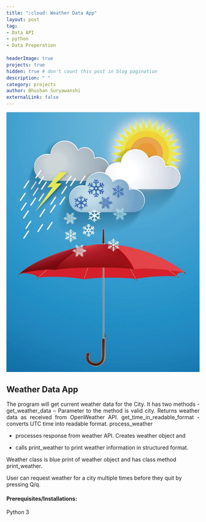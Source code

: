 ```yaml
---
title: ":cloud: Weather Data App"
layout: post
tag: 
- Data API 
- python
- Data Preperation

headerImage: true
projects: true
hidden: true # don't count this post in blog pagination
description: " "
category: projects
author: Bhushan Suryawanshi 
externalLink: false
---
```


![Screenshot](/assets/images/weather.jpg)

## Weather Data App
<p align='justify'>
The program will get current weather data for the City.
It has two methods -
get_weather_data – Parameter to the method is valid city. Returns weather data as received from OpenWeather API.
get_time_in_readable_format - converts UTC time into readable format.
process_weather 

- processes response from weather API. Creates weather object and

- calls print_weather to print weather information in structured format.

Weather class is blue print of weather object and has class method print_weather.

User can request weather for a city multiple times before they quit by pressing Q/q.
</p>

#### Prerequisites/Installations:
Python 3
